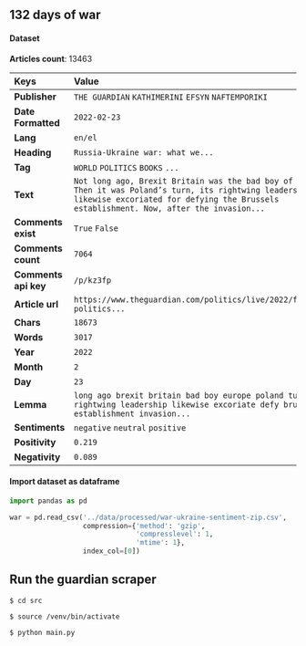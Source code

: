 ## 132 days of war
#### Dataset
**Articles count**: 13463

| Keys                 | Value                                                                                                                                                                                                |
|:---------------------|:-----------------------------------------------------------------------------------------------------------------------------------------------------------------------------------------------------|
| **Publisher**        | `THE GUARDIAN` `KATHIMERINI` `EFSYN` `NAFTEMPORIKI`                                                                                                                                                  |
| **Date Formatted**   | `2022-02-23`                                                                                                                                                                                         |
| **Lang**             | `en/el`                                                                                                                                                                                              |
| **Heading**          | `Russia-Ukraine war: what we...`                                                                                                                                                                     |
| **Tag**              | `WORLD` `POLITICS` `BOOKS` `...`                                                                                                                                                                     |
| **Text**             | `Not long ago, Brexit Britain was the bad boy of Europe. Then it was Poland’s turn, its rightwing leadership likewise excoriated for defying the Brussels establishment. Now, after the invasion...` |
| **Comments exist**   | `True` `False`                                                                                                                                                                                       |
| **Comments count**   | `7064`                                                                                                                                                                                               |
| **Comments api key** | `/p/kz3fp`                                                                                                                                                                                           |
| **Article url**      | `https://www.theguardian.com/politics/live/2022/feb/23/uk-politics...`                                                                                                                               |
| **Chars**            | `18673`                                                                                                                                                                                              |
| **Words**            | `3017`                                                                                                                                                                                               |
| **Year**             | `2022`                                                                                                                                                                                               |
| **Month**            | `2`                                                                                                                                                                                                  |
| **Day**              | `23`                                                                                                                                                                                                 |
| **Lemma**            | `long ago brexit britain bad boy europe poland turn rightwing leadership likewise excoriate defy brussels establishment invasion...`                                                                 |
| **Sentiments**       | `negative` `neutral` `positive`                                                                                                                                                                      |
| **Positivity**       | `0.219`                                                                                                                                                                                              |
| **Negativity**       | `0.089`                                                                                                                                                                                              |

#### Import dataset as dataframe
````python
import pandas as pd

war = pd.read_csv('../data/processed/war-ukraine-sentiment-zip.csv',
                  compression={'method': 'gzip',
                               'compresslevel': 1,
                               'mtime': 1},
                  index_col=[0])
````
## Run the guardian scraper
````shell
$ cd src
````
````shell
$ source /venv/bin/activate
````
````shell
$ python main.py
````
